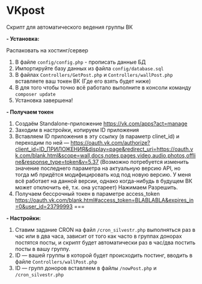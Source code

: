 # VKpost
Скрипт для автоматического ведения группы ВК

**- Установка:**

Распаковать на хостинг/сервер 

1. В файле `config/config.php` - прописать данные БД
2. Импортируйте базу данных из файла `config/database.sql`
3. В файлах `Controllers/GetPost.php` и `Controllers/wallPost.php` вставляете ваш токен ВК (Где его взять будет ниже)
4. В для того чтобы точно всё работало выполните в консоли команду `composer update`
5. Установка завершена!


**- Получаем токен** 
1) Создаём Standalone-приложение https://vk.com/apps?act=manage
2) Заходим в настройки, копируем ID приложения
3) Вставляем ID приложения в эту ссылку (в параметр clinet_id) и переходим по ней —
https://oauth.vk.com/authorize?client_id=ID_ПРИЛОЖЕНИЯ&display=page&redirect_uri=https://oauth.vk.com/blank.html&scope=wall,docs,notes,pages,video,audio,photos,offline&response_type=token&v=5.37 (Возможно потребуется изменить значение последнего параметра на актуальную версию API, но тогда мб придётся модифицировать код под новую версию. У меня всё работает на данной версии, однако когда-нибудь в будущем ВК может отключить её, т.к. она устареет)
Нажимаем Разрешить.
4) Получаем бессрочный токен в параметре access_token https://oauth.vk.com/blank.html#access_token=BLABLABLA&expires_in=0&user_id=23799993
===

**- Настройки:**

1. Ставим задание CRON на файл `/cron_silvestr.php` выполняться раз в час или в два часа, зависит от того как часто в группах донорах постятся посты, и скрипт будет автоматически раз в час/два постить посты в вашу группу. 
2. ID — вашей группы в которой будет происходить постинг, вводить в файле `Controllers/wallPost.php`
3. ID — групп доноров вставляем в файлы `/nowPost.php` и `/cron_silvestr.php`
